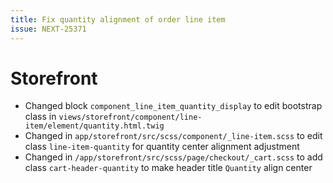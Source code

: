 ```yaml
---
title: Fix quantity alignment of order line item
issue: NEXT-25371
---
```

# Storefront
* Changed block `component_line_item_quantity_display` to edit bootstrap class in `views/storefront/component/line-item/element/quantity.html.twig`
* Changed in `app/storefront/src/scss/component/_line-item.scss` to edit class `line-item-quantity` for quantity center alignment adjustment
* Changed in `/app/storefront/src/scss/page/checkout/_cart.scss` to add class `cart-header-quantity` to make header title `Quantity` align center 
